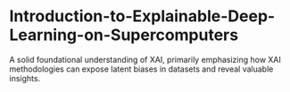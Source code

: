# Introduction-to-Explainable-Deep-Learning-on-Supercomputers
A solid foundational understanding of XAI, primarily emphasizing how XAI methodologies can expose latent biases in datasets and reveal valuable insights.
